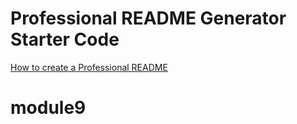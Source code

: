 # Professional README Generator Starter Code

[How to create a Professional README](https://coding-boot-camp.github.io/full-stack/github/professional-readme-guide)
# module9
